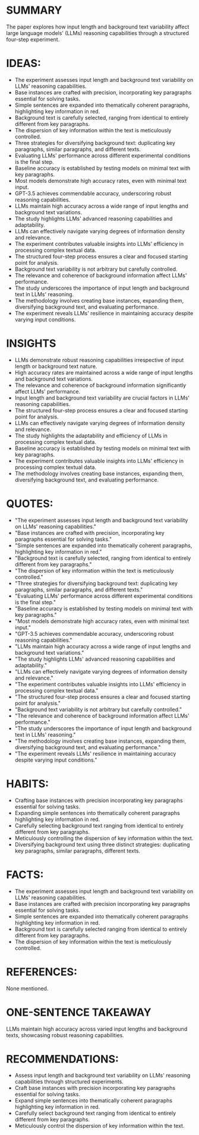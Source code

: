 # SUMMARY
The paper explores how input length and background text variability affect large language models' (LLMs) reasoning capabilities through a structured four-step experiment.

# IDEAS:
- The experiment assesses input length and background text variability on LLMs' reasoning capabilities.
- Base instances are crafted with precision, incorporating key paragraphs essential for solving tasks.
- Simple sentences are expanded into thematically coherent paragraphs, highlighting key information in red.
- Background text is carefully selected, ranging from identical to entirely different from key paragraphs.
- The dispersion of key information within the text is meticulously controlled.
- Three strategies for diversifying background text: duplicating key paragraphs, similar paragraphs, and different texts.
- Evaluating LLMs' performance across different experimental conditions is the final step.
- Baseline accuracy is established by testing models on minimal text with key paragraphs.
- Most models demonstrate high accuracy rates, even with minimal text input.
- GPT-3.5 achieves commendable accuracy, underscoring robust reasoning capabilities.
- LLMs maintain high accuracy across a wide range of input lengths and background text variations.
- The study highlights LLMs' advanced reasoning capabilities and adaptability.
- LLMs can effectively navigate varying degrees of information density and relevance.
- The experiment contributes valuable insights into LLMs' efficiency in processing complex textual data.
- The structured four-step process ensures a clear and focused starting point for analysis.
- Background text variability is not arbitrary but carefully controlled.
- The relevance and coherence of background information affect LLMs' performance.
- The study underscores the importance of input length and background text in LLMs' reasoning.
- The methodology involves creating base instances, expanding them, diversifying background text, and evaluating performance.
- The experiment reveals LLMs' resilience in maintaining accuracy despite varying input conditions.

# INSIGHTS
- LLMs demonstrate robust reasoning capabilities irrespective of input length or background text nature.
- High accuracy rates are maintained across a wide range of input lengths and background text variations.
- The relevance and coherence of background information significantly affect LLMs' performance.
- Input length and background text variability are crucial factors in LLMs' reasoning capabilities.
- The structured four-step process ensures a clear and focused starting point for analysis.
- LLMs can effectively navigate varying degrees of information density and relevance.
- The study highlights the adaptability and efficiency of LLMs in processing complex textual data.
- Baseline accuracy is established by testing models on minimal text with key paragraphs.
- The experiment contributes valuable insights into LLMs' efficiency in processing complex textual data.
- The methodology involves creating base instances, expanding them, diversifying background text, and evaluating performance.

# QUOTES:
- "The experiment assesses input length and background text variability on LLMs' reasoning capabilities."
- "Base instances are crafted with precision, incorporating key paragraphs essential for solving tasks."
- "Simple sentences are expanded into thematically coherent paragraphs, highlighting key information in red."
- "Background text is carefully selected, ranging from identical to entirely different from key paragraphs."
- "The dispersion of key information within the text is meticulously controlled."
- "Three strategies for diversifying background text: duplicating key paragraphs, similar paragraphs, and different texts."
- "Evaluating LLMs' performance across different experimental conditions is the final step."
- "Baseline accuracy is established by testing models on minimal text with key paragraphs."
- "Most models demonstrate high accuracy rates, even with minimal text input."
- "GPT-3.5 achieves commendable accuracy, underscoring robust reasoning capabilities."
- "LLMs maintain high accuracy across a wide range of input lengths and background text variations."
- "The study highlights LLMs' advanced reasoning capabilities and adaptability."
- "LLMs can effectively navigate varying degrees of information density and relevance."
- "The experiment contributes valuable insights into LLMs' efficiency in processing complex textual data."
- "The structured four-step process ensures a clear and focused starting point for analysis."
- "Background text variability is not arbitrary but carefully controlled."
- "The relevance and coherence of background information affect LLMs' performance."
- "The study underscores the importance of input length and background text in LLMs' reasoning."
- "The methodology involves creating base instances, expanding them, diversifying background text, and evaluating performance."
- "The experiment reveals LLMs' resilience in maintaining accuracy despite varying input conditions."

# HABITS:
- Crafting base instances with precision incorporating key paragraphs essential for solving tasks.
- Expanding simple sentences into thematically coherent paragraphs highlighting key information in red.
- Carefully selecting background text ranging from identical to entirely different from key paragraphs.
- Meticulously controlling the dispersion of key information within the text.
- Diversifying background text using three distinct strategies: duplicating key paragraphs, similar paragraphs, different texts.

# FACTS:
- The experiment assesses input length and background text variability on LLMs' reasoning capabilities.
- Base instances are crafted with precision incorporating key paragraphs essential for solving tasks.
- Simple sentences are expanded into thematically coherent paragraphs highlighting key information in red.
- Background text is carefully selected ranging from identical to entirely different from key paragraphs.
- The dispersion of key information within the text is meticulously controlled.

# REFERENCES:
None mentioned.

# ONE-SENTENCE TAKEAWAY
LLMs maintain high accuracy across varied input lengths and background texts, showcasing robust reasoning capabilities.

# RECOMMENDATIONS:
- Assess input length and background text variability on LLMs' reasoning capabilities through structured experiments.
- Craft base instances with precision incorporating key paragraphs essential for solving tasks.
- Expand simple sentences into thematically coherent paragraphs highlighting key information in red.
- Carefully select background text ranging from identical to entirely different from key paragraphs.
- Meticulously control the dispersion of key information within the text.